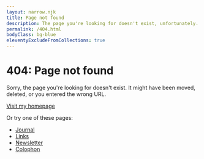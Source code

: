 ```yaml
---
layout: narrow.njk
title: Page not found
description: The page you're looking for doesn't exist, unfortunately.
permalink: /404.html
bodyClass: bg-blue
eleventyExcludeFromCollections: true
---
```


<script>
// Redirect map
const redirects = {
  '/writing': '/journal'
};

let path = window.location.pathname;
// Remove trailing slash if present
path = path.replace(/\/$/, '');

// Check if this is a /writing/* path
if (path.startsWith('/writing/')) {
  // Replace /writing/ with /journal/
  window.location.replace('/journal/' + path.slice('/writing/'.length));
} else if (redirects[path]) {
  // Handle exact matches
  window.location.replace(redirects[path]);
} else {
  // If no redirect found, show 404 content
  document.getElementById('content').style.display = 'block';
}
</script>

<div id="content">

# 404: Page not found

Sorry, the page you're looking for doesn't exist. It might have been moved, deleted, or you entered the wrong URL.

<a href="/" title="Visit my homepage" class="cta-button font-degular text-md dark:bg-white dark:text-black">Visit my homepage</a>
        
Or try one of these pages:
- <a href="/journal/" class="text-gray-600 dark:text-gray-400 hover:text-gray-900 dark:hover:text-gray-100 transition-colors">Journal</a>
- <a href="/links/" class="text-gray-600 dark:text-gray-400 hover:text-gray-900 dark:hover:text-gray-100 transition-colors">Links</a>
- <a href="/newsletter/" class="text-gray-600 dark:text-gray-400 hover:text-gray-900 dark:hover:text-gray-100 transition-colors">Newsletter</a>
- <a href="/colophon/" class="text-gray-600 dark:text-gray-400 hover:text-gray-900 dark:hover:text-gray-100 transition-colors">Colophon</a>
</div>



